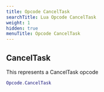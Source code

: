 ```yaml
---
title: Opcode CancelTask
searchTitle: Lua Opcode CancelTask
weight: 1
hidden: true
menuTitle: Opcode CancelTask
---
```

## CancelTask

This represents a CancelTask opcode
```lua
Opcode.CancelTask
```